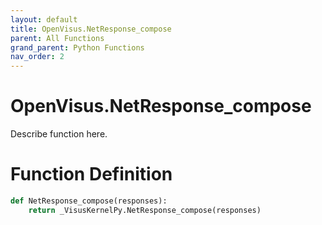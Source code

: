 ```yaml
---
layout: default
title: OpenVisus.NetResponse_compose
parent: All Functions
grand_parent: Python Functions
nav_order: 2
---
```


# OpenVisus.NetResponse_compose

Describe function here.

# Function Definition

```python
def NetResponse_compose(responses):
    return _VisusKernelPy.NetResponse_compose(responses)
```